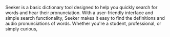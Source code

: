 Seeker is a basic dictionary tool designed to help you quickly search for words and hear their pronunciation. With a user-friendly interface and simple search functionality, Seeker makes it easy to find the definitions and audio pronunciations of words. Whether you're a student, professional, or simply curious,
